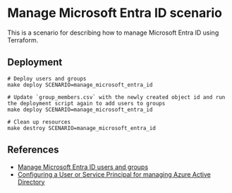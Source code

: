 # Manage Microsoft Entra ID scenario

This is a scenario for describing how to manage Microsoft Entra ID using Terraform.

## Deployment

```shell
# Deploy users and groups
make deploy SCENARIO=manage_microsoft_entra_id

# Update `group_members.csv` with the newly created object id and run the deployment script again to add users to groups
make deploy SCENARIO=manage_microsoft_entra_id

# Clean up resources
make destroy SCENARIO=manage_microsoft_entra_id
```

## References

- [Manage Microsoft Entra ID users and groups](https://developer.hashicorp.com/terraform/tutorials/it-saas/entra-id)
- [Configuring a User or Service Principal for managing Azure Active Directory](https://registry.terraform.io/providers/hashicorp/azuread/latest/docs/guides/service_principal_configuration)
